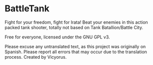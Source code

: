 BattleTank
======

Fight for your freedom, fight for Irata!
Beat your enemies in this action packed tank shooter, totally not based on Tank Batallion/Battle City.

Free for everyone, licensed under the GNU GPL v3.

Please excuse any untranslated text, as this project was originally on Spanish. Please report all errors that may occur due to the translation process.
Created by Vicyorus.